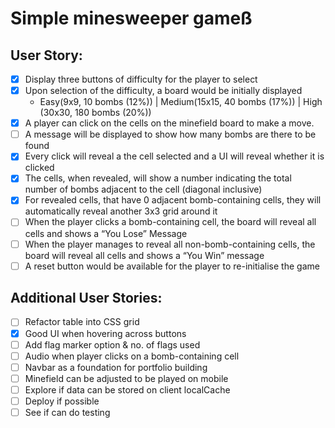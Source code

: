 # Simple minesweeper gameß

## User Story:

- [x] Display three buttons of difficulty for the player to select
- [x] Upon selection of the difficulty, a board would be initially displayed
  - Easy(9x9, 10 bombs (12%)) | Medium(15x15, 40 bombs (17%)) | High (30x30, 180 bombs (20%))
- [x] A player can click on the cells on the minefield board to make a move.
- [ ] A message will be displayed to show how many bombs are there to be found
- [x] Every click will reveal a the cell selected and a UI will reveal whether it is clicked
- [x] The cells, when revealed, will show a number indicating the total number of bombs adjacent to the cell (diagonal inclusive)
- [x] For revealed cells, that have 0 adjacent bomb-containing cells, they will automatically reveal another 3x3 grid around it
- [ ] When the player clicks a bomb-containing cell, the board will reveal all cells and shows a “You Lose” Message
- [ ] When the player manages to reveal all non-bomb-containing cells, the board will reveal all cells and shows a “You Win” message
- [ ] A reset button would be available for the player to re-initialise the game

## Additional User Stories:

- [ ] Refactor table into CSS grid
- [x] Good UI when hovering across buttons
- [ ] Add flag marker option & no. of flags used
- [ ] Audio when player clicks on a bomb-containing cell
- [ ] Navbar as a foundation for portfolio building
- [ ] Minefield can be adjusted to be played on mobile
- [ ] Explore if data can be stored on client localCache
- [ ] Deploy if possible
- [ ] See if can do testing
